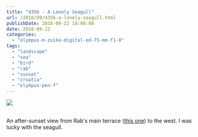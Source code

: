 ```yaml
---
title: "4356 - A Lonely Seagull"
url: /2018/09/4356-a-lonely-seagull.html
publishDate: 2018-09-22 18:00:00
date: 2018-09-22
categories: 
  - "olympus-m-zuiko-digital-ed-75-mm-f1-8"
tags: 
  - "landscape"
  - "sea"
  - "bird"
  - "rab"
  - "sunset"
  - "croatia"
  - "olympus-pen-f"
---
```

<div class="container">
<div class="center"><a target="_blank" href="https://d25zfm9zpd7gm5.cloudfront.net/1200x1200/2017/20170718_203857_lr.jpg"><img class="webfeedsFeaturedVisual" src="https://d25zfm9zpd7gm5.cloudfront.net/0600x0600/2017/20170718_203857_lr.jpg" /></a></div>
</div>
<br />

An after-sunset view from Rab's main terrace ([this
one](https://blog.andreas-manessinger.info/2013/08/2506-postcards.html))
to the west. I was lucky with the seagull.
